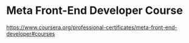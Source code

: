 # Meta Front-End Developer Course
https://www.coursera.org/professional-certificates/meta-front-end-developer#courses
